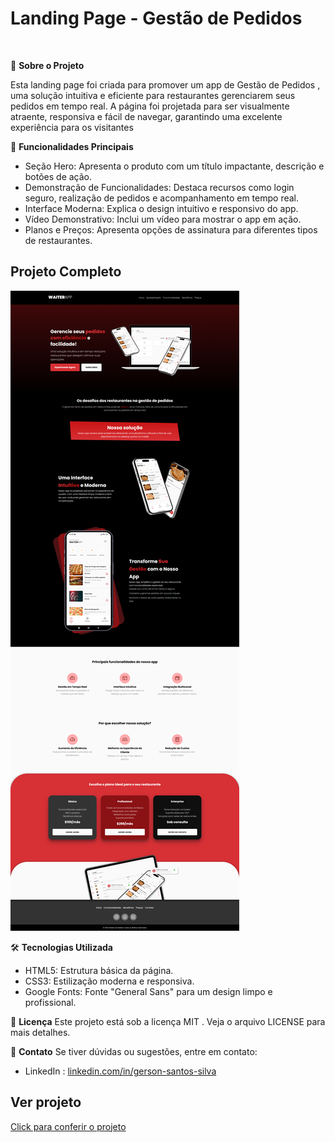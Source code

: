 # Landing Page - Gestão de Pedidos

<img src="./assets/capa.png" alt="" />

📌 **Sobre o Projeto**

Esta landing page foi criada para promover um app de Gestão de Pedidos , uma solução intuitiva e eficiente para restaurantes gerenciarem seus pedidos em tempo real. A página foi projetada para ser visualmente atraente, responsiva e fácil de navegar, garantindo uma excelente experiência para os visitantes

🔑 **Funcionalidades Principais**
- Seção Hero: Apresenta o produto com um título impactante, descrição e botões de ação.
- Demonstração de Funcionalidades: Destaca recursos como login seguro, realização de pedidos e acompanhamento em tempo real.
- Interface Moderna: Explica o design intuitivo e responsivo do app.
- Vídeo Demonstrativo: Inclui um vídeo para mostrar o app em ação.
- Planos e Preços: Apresenta opções de assinatura para diferentes tipos de restaurantes.


## Projeto Completo

<img src="./assets/demo.png" alt="" />

🛠 **Tecnologias Utilizada**
- HTML5: Estrutura básica da página.
- CSS3: Estilização moderna e responsiva.
- Google Fonts: Fonte "General Sans" para um design limpo e profissional.

📜 **Licença**
Este projeto está sob a licença MIT . Veja o arquivo LICENSE para mais detalhes.

📧 **Contato**
Se tiver dúvidas ou sugestões, entre em contato:

- LinkedIn : [linkedin.com/in/gerson-santos-silva](https://www.linkedin.com/in/gerson-santos-silva/)

## Ver projeto

<a href="https://landingpage-waiter.vercel.app/" target="_blank">Click para conferir o projeto</a>
